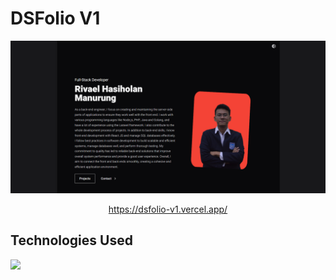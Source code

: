 
# DSFolio V1

<center>
    <img src="/public/cover.png" alt="DSFolio" />
</center>

<center>

https://dsfolio-v1.vercel.app/

</center>

## Technologies Used
<img  src="https://skillicons.dev/icons?i=html,css,react,tailwind,netlify&perline=7"/>
